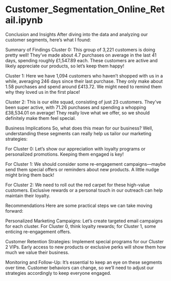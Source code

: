 # Customer_Segmentation_Online_Retail.ipynb

Conclusion and Insights
After diving into the data and analyzing our customer segments, here’s what I found:

Summary of Findings
Cluster 0: This group of 3,221 customers is doing pretty well! They’ve made about 4.7 purchases on average in the last 41 days, spending roughly £1,547.89 each. These customers are active and likely appreciate our products, so let’s keep them happy!

Cluster 1: Here we have 1,094 customers who haven’t shopped with us in a while, averaging 246 days since their last purchase. They only make about 1.58 purchases and spend around £413.72. We might need to remind them why they loved us in the first place!

Cluster 2: This is our elite squad, consisting of just 23 customers. They’ve been super active, with 71.26 purchases and spending a whopping £38,534.01 on average! They really love what we offer, so we should definitely make them feel special.

Business Implications
So, what does this mean for our business? Well, understanding these segments can really help us tailor our marketing strategies:

For Cluster 0: Let’s show our appreciation with loyalty programs or personalized promotions. Keeping them engaged is key!

For Cluster 1: We should consider some re-engagement campaigns—maybe send them special offers or reminders about new products. A little nudge might bring them back!

For Cluster 2: We need to roll out the red carpet for these high-value customers. Exclusive rewards or a personal touch in our outreach can help maintain their loyalty.

Recommendations
Here are some practical steps we can take moving forward:

Personalized Marketing Campaigns: Let’s create targeted email campaigns for each cluster. For Cluster 0, think loyalty rewards; for Cluster 1, some enticing re-engagement offers.

Customer Retention Strategies: Implement special programs for our Cluster 2 VIPs. Early access to new products or exclusive perks will show them how much we value their business.

Monitoring and Follow-Up: It’s essential to keep an eye on these segments over time. Customer behaviors can change, so we’ll need to adjust our strategies accordingly to keep everyone engaged.
